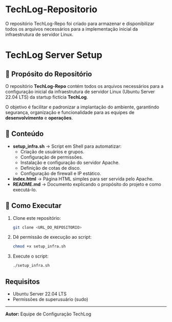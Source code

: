 # TechLog-Repositorio
O repositório TechLog-Repo foi criado para armazenar e disponibilizar todos os arquivos necessários para a implementação inicial da infraestrutura de servidor Linux.
# TechLog Server Setup

## 📌 Propósito do Repositório
O repositório **TechLog-Repo** contém todos os arquivos necessários para a configuração inicial da infraestrutura de servidor Linux (Ubuntu Server 22.04 LTS) da startup fictícia **TechLog**.

O objetivo é facilitar e padronizar a implantação do ambiente, garantindo segurança, organização e funcionalidade para as equipes de **desenvolvimento** e **operações**.

## 📂 Conteúdo
- **setup_infra.sh** → Script em Shell para automatizar:
  - Criação de usuários e grupos.
  - Configuração de permissões.
  - Instalação e configuração do servidor Apache.
  - Definição de cotas de disco.
  - Configuração de firewall e IP estático.
- **index.html** → Página HTML simples para ser servida pelo Apache.
- **README.md** → Documento explicando o propósito do projeto e como executá-lo.

## 🚀 Como Executar
1. Clone este repositório:
   ```bash
   git clone <URL_DO_REPOSITORIO>
   ```
2. Dê permissão de execução ao script:
   ```bash
   chmod +x setup_infra.sh
   ```
3. Execute o script:
   ```bash
   ./setup_infra.sh
   ```

## Requisitos

- Ubuntu Server 22.04 LTS
- Permissões de superusuário (sudo)

---
**Autor:** Equipe de Configuração TechLog
